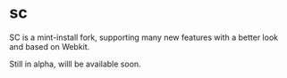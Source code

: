 sc
==

SC is a mint-install fork, supporting many new features with a better look and based on Webkit.

Still in alpha, willl be available soon.
